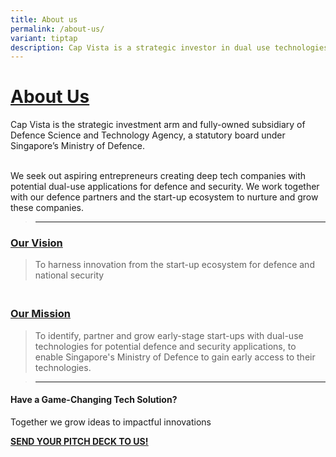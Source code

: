 ```yaml
---
title: About us
permalink: /about-us/
variant: tiptap
description: Cap Vista is a strategic investor in dual use technologies
---
```

<p></p><h1><strong><u>About Us</u></strong></h1><p>Cap Vista is the strategic investment arm and fully-owned subsidiary of Defence Science and Technology Agency, a statutory board under Singapore’s Ministry of Defence.</p><p><br>We seek out aspiring entrepreneurs creating deep tech companies with potential dual-use applications for defence and security. We work together with our defence partners and the start-up ecosystem to nurture and grow these companies.</p><blockquote><hr></blockquote><h3><strong><u>Our Vision</u></strong>&nbsp;</h3><blockquote><p>To harness innovation from the start-up ecosystem for defence and national security</p></blockquote><h3><br><strong><u>Our Mission</u></strong></h3><blockquote><p>To identify, partner and grow early-stage start-ups with dual-use technologies for potential defence and security applications, to enable Singapore's Ministry of Defence to gain early access to their technologies.</p></blockquote><p></p><p></p><blockquote><hr></blockquote><h4><strong>Have a Game-Changing Tech Solution?</strong></h4><p>Together we grow ideas to impactful innovations</p><p><strong><a href="https://staging.d27cpvsj0bgj9b.amplifyapp.com/contact-us" class="link-button remove-after is-flex is-vh-centered flex-center" rel="noopener noreferrer nofollow" target="_blank"><u>SEND YOUR PITCH DECK TO US!</u></a></strong><a href="https://staging.d27cpvsj0bgj9b.amplifyapp.com/contact-us" class="link-button remove-after is-flex is-vh-centered flex-center" rel="noopener noreferrer nofollow" target="_blank"><br></a></p><p></p>